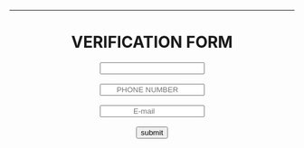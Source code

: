 <hr><CEnter><h1>  VERIFICATION FORM</h1>
<input type="text"> <br>
<br>
<input type="number" placeholder="       PHONE NUMBER">

<br>
<br><input type="mail"  placeholder="               E-mail"><br>
<br>
<a href="C:\Users\SURYA\Desktop\Maheshs's iphone\1.html"><input type="button" value="submit"></a>
